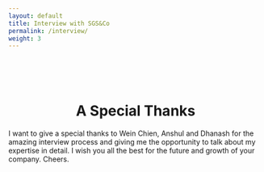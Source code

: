 ```yaml
---
layout: default
title: Interview with SGS&Co
permalink: /interview/
weight: 3
---
```

<br>
<br>
<br>
<h1 style="text-align: center;"><b>A Special Thanks</b></h1>


I want to give a special thanks to Wein Chien, Anshul and Dhanash for the amazing interview process and giving me the opportunity to talk about my expertise in detail. I wish you all the best for the future and growth of your company. Cheers.